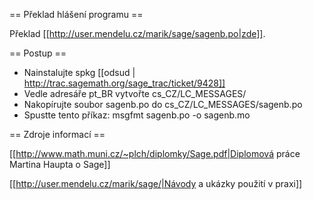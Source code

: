 == Překlad hlášení programu ==

Překlad [[http://user.mendelu.cz/marik/sage/sagenb.po|zde]]. 


== Postup ==
 * Nainstalujte spkg [[odsud | http://trac.sagemath.org/sage_trac/ticket/9428]]
 * Vedle adresáře pt_BR vytvořte cs_CZ/LC_MESSAGES/
 * Nakopírujte soubor sagenb.po do cs_CZ/LC_MESSAGES/sagenb.po
 * Spustte tento příkaz: msgfmt sagenb.po -o sagenb.mo

== Zdroje informací ==

[[http://www.math.muni.cz/~plch/diplomky/Sage.pdf|Diplomová práce Martina Haupta o  Sage]]

[[http://user.mendelu.cz/marik/sage/|Návody a ukázky použití v praxi]]
